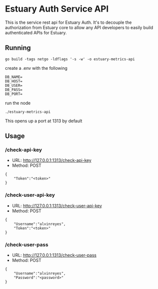 # Estuary Auth Service API

This is the service rest api for Estuary Auth. It's to decouple the authorization from Estuary core to allow any API developers
to easily build authenticated APIs for Estuary.

## Running

```
go build -tags netgo -ldflags '-s -w' -o estuary-metrics-api
```
create a .env with the following
```
DB_NAME=
DB_HOST=
DB_USER=
DB_PASS=
DB_PORT=
```

run the node
```
./estuary-metrics-api
```

This opens up a port at 1313 by default

## Usage
### /check-api-key 
- URL: http://127.0.0.1:1313/check-api-key
- Method: POST
```
{
    "Token":"<token>"
}
```

### /check-user-api-key
- URL: http://127.0.0.1:1313/check-user-api-key
- Method: POST
```
{
    "Username":"alvinreyes",
    "Token":"<token>"
}
```
### /check-user-pass
- URL: http://127.0.0.1:1313/check-user-pass
- Method: POST
```
{
    "Username":"alvinreyes",
    "Password":"<password>"
}
```